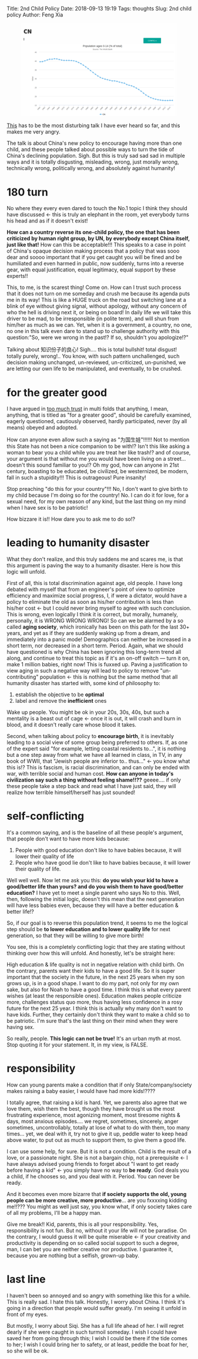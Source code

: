 Title: 2nd Child Policy
Date: 2018-09-13 19:19
Tags: thoughts
Slug: 2nd child policy
Author: Feng Xia

<figure class="col s12">
  <img src="/images/china%20birth%20rate.png"/>
</figure>



[This][1] has to be the most disturbing talk I have ever heard so far, and
this makes me very angry.

The talk is about China's new policy to encourage having more than one
child, and these people talked about possible ways to turn the tide of
China's declining population.  Sigh. But this is truly sad  sad sad in
multiple ways  and it is  totally disgusting, misleading,  wrong, just
morally wrong,  technically wrong,  politically wrong,  and absolutely
against humanity!

# 180 turn

No where they every even dared to touch the No.1 topic I think they
should have discussed &larr; this is truly an elephant in the room,
yet everybody turns his head and as if it doesn't exist!

**How can a country reverse its one-child policy, the one that has been
criticized by human right group, by UN, by everybody except China
itself, just like that!** How can this be acceptable!!! This speaks to
a case in point of China's opaque decision making process that a
policy that was sooo dear and soooo important that if you get caught
you will be fined and be humiliated and even harmed in public, now
suddenly, turns into a reverse gear, with equal justification, equal
legitimacy, equal support by these experts!! 

This, to me, is the scarest thing! Come on. How can I trust such
process that it does not turn on me someday and crush me because its
agenda puts me in its way! This is like a HUGE truck on the road but
switching lane at a blink of eye without giving signal, without
apology, without any concern of who the hell is driving next it, or
being on board! In daily life we will take this driver to be mad, to
be irresponsible (in polite term), and will shun from him/her as much
as we can. Yet, when it is a government, a country, no one, no one in
this talk even dare to stand up to challenge authority with this
question:"So, were we wrong in the past!? If so, shouldn't you
apologize!?"

Talking about 知识份子的良心! Sigh.... this is total bullshit! total
disgust! totally purely, wrong!.. You know, with such pattern
unchallenged, such decision making unchanged, un-reviewed,
un-criticized, un-punished, we are letting our own life to be
manipulated, and eventually, to be crushed.

# for the greater good

I have argued in [too much trust][2] in multi folds that anything, I
mean, anything, that is titled as "for a greater good", should be
carefully examined, eagerly questioned, cautiously observed, hardly
participated, never (by all means) obeyed and adopted.

How can anyone even allow such a saying as "为国生娃"!!!!!! Not to
mention this State has not been a nice companion to be with!? Isn't
this like asking a woman to bear you a child while you are treat her
like trash!? and of course, your argument is that without me you would
have been living on a street... doesn't this sound familiar to you!?
Oh my god, how can anyone in 21st century, boasting to be educated, be
civilized, be westernized, be modern, fall in such a stupidity!!! This
is outrageous! Pure insanity!

Stop preaching "do this for your country"!!! No, I don't want to give
birth to my child because I'm doing so for the country! No. I can do
it for love, for a sexual need, for my own reason of any kind, but the
last thing on my mind when I have sex is to be patriotic!

How bizzare it is!! How dare you to ask me to do so!?

# leading to humanity disaster

What they don't realize, and this truly saddens me and scares me, is
that this argument is paving the way to a humanity disaster. Here is
how this logic will unfold.

First of all, this is total discrimination against age, old people. I
have long debated with myself that from an engineer's point of view to
optimize efficiency and maximize social progress, I, if were a
dictator, would have a policy to eliminate the old as soon as his/her
contribution is less than his/her cost &larr; but I could never bring
myself to agree with such conclusion. This is wrong, even logically I
think it is correct, but morally, humanely, personally, it is WRONG
WRONG WRONG! So can we be alarmed by a so called **aging society**,
which ironically has been on this path for the last 30+ years, and yet
as if they are suddenly waking up from a dream, and immediately into a
panic mode! Demographics can neither be increased in a short term, nor
decreased in a short term. Period. Again, what we should have
questioned is why China has been ignoring this long-term trend all
along, and continue to treat this topic as if it's an on-off switch
&mdash; turn it on, make 1 million babies, right now! This is fuxxed
up. Paving a justification to view aging in such a negative way will
lead to policy to remove "un-contributing" population &larr; this is
nothing but the same method that all humanity disaster has started
with, some kind of philosophy to:

1. establish the objective to be **optimal**
2. label and remove the **inefficient** ones

Wake up people. You might be ok in your 20s, 30s, 40s, but such a
mentality is a beast out of cage &larr; once it is out, it will crash
and burn in blood, and it doesn't really care whose blood it takes.

Second, when talking about policy to **encourage birth**, it is
inevitably leading to a social view of some group being preferred to
others. If, as one of the expert said "for example, letting coastal
residents to...", it is nothing but a one step away from what we have
all learned in class, in TV, in any book of WWII, that "Jewish people
are inferior to.. thus..." &larr; you know what this is!? This is
fascism, is racial discrimination, and can only be ended with war,
with terrible social and human cost. **How can anyone in today's
civilization say such a thing without feeling shame!!??** geeee.... if
only these people take a step back and read what I have just said,
they will realize how terrible himself/herself has just sounded! 

# self-conflicting

It's a common saying, and is the baseline of all these people's
argument, that people don't want to have more kids because:

1. People with good education don't like to have babies because, it
   will lower their quality of life
2. People who have good lie don't like to have babies because, it will
   lower their quality of life.

Well well well. Now let me ask you this: **do you wish your kid to
have a good/better life than yours? and do you wish them to have
good/better education?** I have yet to meet a single parent who says
No to this. Well, then, following the initial logic, doesn't this mean
that the next generation will have less babies even, because they will
have a better education & better life!?

So, if our goal is to reverse this population trend, it seems to me
the logical step should be **to lower education and to lower quality
life** for next generation, so that they will be willing to give more
birth!

You see, this is a completely conflicting logic that they are stating
without thinking over how this will unfold. And honestly, let's be
straight here:

High education & life quality is not in negative relation with child
birth. On the contrary, parents want their kids to have a good
life. So it is super important that the society in the future, in the
next 25 years when my son grows up, is in a good shape. I want to do
my part, not only for my own sake, but also for Noah to have a good
time. I think this is what every parent wishes (at least the
responsible ones). Education makes people criticize more, challenges
status quo more, thus having less confidence in a rosy future for the
next 25 year. I think this is actually why many don't want to have
kids. Further, they certainly don't think they want to make a child so
to be patriotic. I'm sure that's the last thing on their mind when
they were having sex.

So really, people. **This logic can not be true!** It's an urban
myth at most. Stop quoting it for your statement. It, in my view, is
FALSE.

# responsibility

How can young parents make a condition that if only
State/company/society makes raising a baby easier, I would have had
more kids!???? 

I totally agree, that raising a kid is hard. Yet, we parents also
agree that we love them, wish them the best, though they have brought
us the most frustrating experience, most agonizing moment, most
tiresome nights & days, most anxious episodes.... we regret,
sometimes, sincerely, anger sometimes, uncontrollably, totally at lose
of what to do with them, too many times... yet, we deal with it, try
not to give it up, peddle water to keep head above water, to put out
as much to support them, to give them a good life.

I can use some help, for sure. But it is not a condition. Child is the
result of a love, or a passionate night. She is not a bargain chip,
not a prerequisite &larr; I have always advised young friends to
forget about "I want to get ready before having a kid" &larr; you
simply have no way to **be ready**. God deals you a child, if he
chooses so, and you deal with it. Period. You can never be ready. 

And it becomes even more bizarre that **if society supports the old,
young people can be more creative, more productive**... are you
fxxxxing kidding me!!??? You might as well just say, you know what, if
only society takes care of all my problems, I'll be a happy man.

Give me break!! Kid, parents, this is all your responsibility. Yes,
responsibility is not fun. But no, without it your life will not be
paradise. On the contrary, I would guess it will be quite miserable
&larr; if your creativity and productivity is depending on so called
social support to such a degree, man, I can bet you are neither
creative nor productive. I guarantee it, because you are nothing but a
selfish, grown-up baby.

# last line

I haven't been so annoyed and so angry with something like this for a
while. This is really sad. I hate this talk. Honestly, I worry about
China. I think it's going in a direction that people would suffer
greatly. I'm seeing it unfold in front of my eyes.

But mostly, I worry about Siqi. She has a full life ahead of her. I
will regret dearly if she were caught in such turmoil someday. I wish
I could have saved her from going through this; I wish I could be
there if the tide comes to her; I wish I could bring her to safety, or
at least, peddle the boat for her, so she will be ok.


[1]: https://www.youtube.com/watch?v=iL5PnFojoj8
[2]: {filename}/thoughts/too%20much%20trust.md
